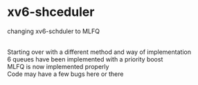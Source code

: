 # xv6-shceduler
changing xv6-schduler to MLFQ <br> <br>

Starting over with a different method and way of implementation <br>
6 queues have been implemented with a priority boost <br>
MLFQ is now implemented properly <br>
Code may have a few bugs here or there <br>
